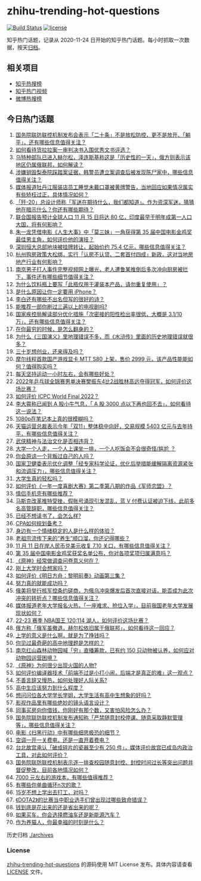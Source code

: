 # zhihu-trending-hot-questions

[![Build Status](https://github.com/justjavac/zhihu-trending-hot-questions/workflows/ci/badge.svg?branch=master)](https://github.com/justjavac/zhihu-trending-hot-questions/actions)
[![license](https://img.shields.io/github/license/justjavac/zhihu-trending-hot-questions)](https://github.com/justjavac/zhihu-trending-hot-questions/blob/master/LICENSE)

知乎热门话题，记录从 2020-11-24 日开始的知乎热门话题。每小时抓取一次数据，按天[归档](./archives)。

## 相关项目

- [知乎热搜榜](https://github.com/justjavac/zhihu-trending-top-search)
- [知乎热门视频](https://github.com/justjavac/zhihu-trending-hot-video)
- [微博热搜榜](https://github.com/justjavac/weibo-trending-hot-search)

## 今日热门话题

<!-- BEGIN -->
<!-- 最后更新时间 Sun Nov 13 2022 03:16:21 GMT+0800 (China Standard Time) -->

1. [国务院联防联控机制发布会表示「二十条」不是放松防控，更不是放开、「躺平」，还有哪些信息值得关注？](https://www.zhihu.com/question/566254559)
1. [如何看待货拉拉案一审判决书入围优秀文书评选？](https://www.zhihu.com/question/566270366)
1. [乌特种部队已进入赫尔松，泽连斯基称这是「历史性的一天」，俄方则表示该地区仍属俄联邦，如何解读？](https://www.zhihu.com/question/566241750)
1. [涉嫌销毁梨泰院踩踏案证据，韩警员遭立案调查后被发现陈尸家中，哪些信息值得关注？](https://www.zhihu.com/question/566045808)
1. [媒体报道牡丹江服装店员工睡觉未戴口罩被黄牌警告，当地回应如果情况属实有些矫枉过正，具体情况如何？](https://www.zhihu.com/question/566252432)
1. [「歼-20」总设计师称「军迷在期待什么，我们都知道」。作为资深军迷，猜猜他在暗示什么？你还有哪些期待？](https://www.zhihu.com/question/565222687)
1. [联合国报告预计全球人口 11 月 15 日将达 80 亿，印度最早于明年成第一人口大国，将有何影响？](https://www.zhihu.com/question/565982678)
1. [朱一龙凭借电影《人生大事》中「莫三妹」一角获得第 35 届中国电影金鸡奖最佳男主角，如何评价他的演技？](https://www.zhihu.com/question/566287053)
1. [深圳恒大总部地块被挂牌转让，起始价约 75.4 亿元，哪些信息值得关注？](https://www.zhihu.com/question/566089833)
1. [杭州购房政策大松绑，实行「认房不认贷、二套首付四成」新政，这对当地房地产行业有何影响？](https://www.zhihu.com/question/566078237)
1. [南京男子打人事件完整视频网上曝光，老人遭鲁某推倒后多次冲向厨房被拦下，事件还有哪些细节值得关注？](https://www.zhihu.com/question/566223577)
1. [为什么饮料瓶上要写「此瓶仅用于灌装本产品，请勿重复使用」？](https://www.zhihu.com/question/325657727)
1. [是什么原因让你一定要用 iPhone？](https://www.zhihu.com/question/404878335)
1. [李白还有哪些不出名但写的很好的诗？](https://www.zhihu.com/question/296698064)
1. [能推荐一部你刷过三遍以上的电视剧吗?](https://www.zhihu.com/question/562313684)
1. [国家疾控局解读部分优化措施「次密接的阳性检出率很低，大概是 3.1/10 万」，还有哪些信息值得关注？](https://www.zhihu.com/question/566261507)
1. [在你最穷的时候，是怎么翻身的？](https://www.zhihu.com/question/403275033)
1. [为什么《三国演义》里地理错误不多，而《水浒传》里面的历史地理错误就很多？](https://www.zhihu.com/question/445678567)
1. [三十岁想创业，还来得及吗？](https://www.zhihu.com/question/555372577)
1. [摩尔线程首款国产游戏显卡 MTT S80 上架，售价 2999 元，该产品性能能如何？值得购买吗？](https://www.zhihu.com/question/565992203)
1. [每天坚持运动一小时左右，会有哪些好处？](https://www.zhihu.com/question/534888239)
1. [2022年乒乓球全锦赛男单决赛樊振东4比2战胜林高远夺得冠军，如何评价这场比赛？](https://www.zhihu.com/question/566290550)
1. [如何评价 ICPC World Final 2022？](https://www.zhihu.com/question/565649278)
1. [李大霄称已闻到 A 股小牛气息，「 A 股 3000 点以下再也回不去」，如何看待这一说法？](https://www.zhihu.com/question/566041628)
1. [1080p在笔记本上真的很模糊吗？](https://www.zhihu.com/question/561859968)
1. [天猫运营总裁表示今年「双11」整体稳中向好，交易规模 5403 亿元与去年持平，有哪些信息值得关注？](https://www.zhihu.com/question/566071602)
1. [武侠精神与法治文化是否相违背？](https://www.zhihu.com/question/67374021)
1. [大学一个人走，一个人上课坐一排，一个人吃饭会不会很奇怪/尴尬 ？](https://www.zhihu.com/question/565192575)
1. [你会原谅一个背叛过自己的人吗？](https://www.zhihu.com/question/565323777)
1. [国家卫健委表示优化调整「经专家科学论证，优化后举措能缓解隔离资源紧张和流调压力」，哪些信息值得关注？](https://www.zhihu.com/question/566258205)
1. [大学生真的轻松吗？](https://www.zhihu.com/question/559263476)
1. [如何评价《一年一度喜剧大赛》第二季第八期的作品《军师恋盟》？](https://www.zhihu.com/question/566067657)
1. [情侣手机壳有哪些推荐？](https://www.zhihu.com/question/328414303)
1. [马斯克改革推特受挫，假账号涌现引发混乱，蓝 V 付费认证被迫下线，此前多名高管辞职，哪些信息值得关注？](https://www.zhihu.com/question/566209357)
1. [已经不想读书了，会怎么样?](https://www.zhihu.com/question/566096869)
1. [CPA如何规划备考？](https://www.zhihu.com/question/526453086)
1. [身边有一个情绪稳定的人是什么样的体验？](https://www.zhihu.com/question/558913200)
1. [老祖宗流传下来的“养生”顺口溜，你还记得哪些？](https://www.zhihu.com/question/559364920)
1. [11 月 11 日在岸人民币兑美元收复 7.10 关口，有哪些信息值得关注？](https://www.zhihu.com/question/566037269)
1. [第 35 届中国电影金鸡奖获奖名单公布，你对各项奖项归属满意吗？](https://www.zhihu.com/question/566276895)
1. [《原神》经常做调查问卷意义何在？](https://www.zhihu.com/question/516100713)
1. [刚上大学时会想家吗？](https://www.zhihu.com/question/559495415)
1. [如何评价《明日方舟：黎明前奏》动画第三集？](https://www.zhihu.com/question/566049743)
1. [努力真的就能成功吗？](https://www.zhihu.com/question/530064628)
1. [俄美将举行核军控条约磋商，为俄乌冲突爆发后首次直接对话，能否成为此次冲突的转折点？哪些信息值得关注？](https://www.zhihu.com/question/566259310)
1. [媒体报道老年大学报名火热，「一座难求、抢位入学」，目前我国老年大学发展现状如何？](https://www.zhihu.com/question/565548236)
1. [22-23 赛季 NBA国王 120:114 湖人，如何评价这场比赛？](https://www.zhihu.com/question/566237095)
1. [俄方称「俄军虽撤退，赫尔松依旧属于俄联邦」，如何看待这一回应？](https://www.zhihu.com/question/566237869)
1. [上学的意义是什么啊，就是为了挣钱吗？](https://www.zhihu.com/question/564872423)
1. [你见过最奇葩的高中地理题是怎样的？](https://www.zhihu.com/question/266703570)
1. [南京红山森林动物园喊「穷」直播筹款，已有约 150 只动物被认养，如何应对动物园运营困境？](https://www.zhihu.com/question/565556759)
1. [《原神》为何很少出现火国的人物?](https://www.zhihu.com/question/548080989)
1. [如何评价编译器技术「前端不过是小打小闹，后端才是真正的难」这一观点？](https://www.zhihu.com/question/429304366)
1. [不善言辞又慢热，如何处理好人际关系?](https://www.zhihu.com/question/558224683)
1. [高中生应该努力到什么程度？](https://www.zhihu.com/question/429272856)
1. [想问问位各大学学长学姐，大学生活有高中生想象的好吗？](https://www.zhihu.com/question/566276889)
1. [影视作品里有哪些绝妙的镜头语言设计？](https://www.zhihu.com/question/302776750)
1. [同事买房向你借钱，你刚好有那个数，又害怕风险怎么办？](https://www.zhihu.com/question/561064068)
1. [国务院联防联控机制发布通知称「严禁随意封校停课、随意采取静默管理等」，哪些信息值得关注？](https://www.zhihu.com/question/566026606)
1. [电影《扫黑行动》中有哪些细思极恐的细节？](https://www.zhihu.com/question/563821036)
1. [空调一开一关费电，还是一直开着费电？](https://www.zhihu.com/question/285831334)
1. [台北故宫承认「破成碎片的瓷器至少有 250 件」，媒体评价故宫已成岛内政治工具，对此如何评价？](https://www.zhihu.com/question/565791637)
1. [国务院联防联控机制表示逐一排查校园随意封控、封控时间过长等突出问题并督促整改，目前各地情况如何？](https://www.zhihu.com/question/566049818)
1. [7000 元左右的游戏本，有哪些值得推荐？](https://www.zhihu.com/question/522960013)
1. [有哪些你单曲循环n次的歌？](https://www.zhihu.com/question/565841082)
1. [15岁不想上学出去打工，对吗？](https://www.zhihu.com/question/565859352)
1. [《DOTA2》的比赛当中职业选手们曾出现过哪些致命错误？](https://www.zhihu.com/question/328789939)
1. [钱到底是花出来的还是省出来的呢？](https://www.zhihu.com/question/565428438)
1. [如果买车，你会选择燃油车还是新能源汽车？](https://www.zhihu.com/question/565018360)
1. [作为养猫人，你最幸福的时刻是什么？](https://www.zhihu.com/question/561811098)

<!-- END -->

历史归档 [./archives](./archives)

### License

[zhihu-trending-hot-questions](https://github.com/justjavac/zhihu-trending-hot-questions)
的源码使用 MIT License 发布。具体内容请查看 [LICENSE](./LICENSE) 文件。
